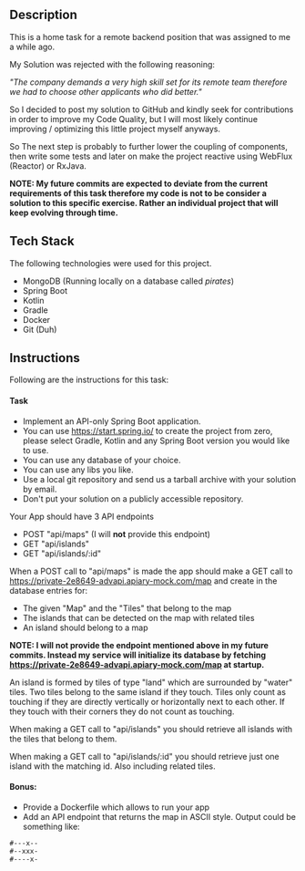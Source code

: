 Description
------------
This is a home task for a remote backend position that was assigned to me a while ago.

My Solution was rejected with the following reasoning:

_"The company demands a very high skill set for its remote team therefore we had to choose other applicants who did better."_

So I decided to post my solution to GitHub and kindly seek for contributions in order to improve my Code Quality, but
I will most likely continue improving / optimizing this little project myself anyways.

So The next step is probably to further lower the coupling of components, then write some tests and later on make the project reactive using WebFlux (Reactor) or RxJava.

**NOTE: My future commits are expected to deviate from the current requirements of this task therefore my code is not to be consider a solution to this specific exercise. Rather an individual project that will keep evolving through time.**

Tech Stack
-----------
The following technologies were used for this project.

* MongoDB (Running locally on a database called _pirates_)
* Spring Boot
* Kotlin
* Gradle
* Docker
* Git (Duh)

Instructions
-------------
Following are the instructions for this task:
 
#### Task
* Implement an API-only Spring Boot application.
* You can use https://start.spring.io/ to create the project from zero, please select Gradle, Kotlin and any Spring Boot version you would like to use.
* You can use any database of your choice.
* You can use any libs you like.
* Use a local git repository and send us a tarball archive with your solution by email.
* Don't put your solution on a publicly accessible repository.

Your App should have 3 API endpoints 
- POST "api/maps" (I will **not** provide this endpoint)
- GET "api/islands" 
- GET "api/islands/:id" 
 
When a POST call to "api/maps" is made the app should make a GET call to https://private-2e8649-advapi.apiary-mock.com/map
and create in the database entries for: 
- The given "Map" and the "Tiles" that belong to the map 
- The islands that can be detected on the map with related tiles 
- An island should belong to a map

**NOTE: I will not provide the endpoint mentioned above in my future commits. Instead my service will initialize its database by fetching https://private-2e8649-advapi.apiary-mock.com/map at startup.**
 
An island is formed by tiles of type "land" which are surrounded by "water" tiles. Two tiles belong to the same island if they touch.
Tiles only count as touching if they are directly vertically or horizontally next to each other. If they touch with their corners they do not count as touching.  
 
When making a GET call to "api/islands" you should retrieve all islands with the tiles that belong to them. 
 
When making a GET call to "api/islands/:id" you should retrieve just one island with the matching id. Also including related tiles. 

#### Bonus:
- Provide a Dockerfile which allows to run your app  
- Add an API endpoint that returns the map in ASCII style. Output could be something like: 

```
#---x-- 
#--xxx- 
#----x-
```
